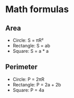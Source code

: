 # Math formulas
## Area
- Circle: S = πR²
- Rectangle: S = ab
- Square: S = a * a

## Perimeter
- Circle: P = 2πR
- Rectangle: P = 2a + 2b
- Square: P = 4a
